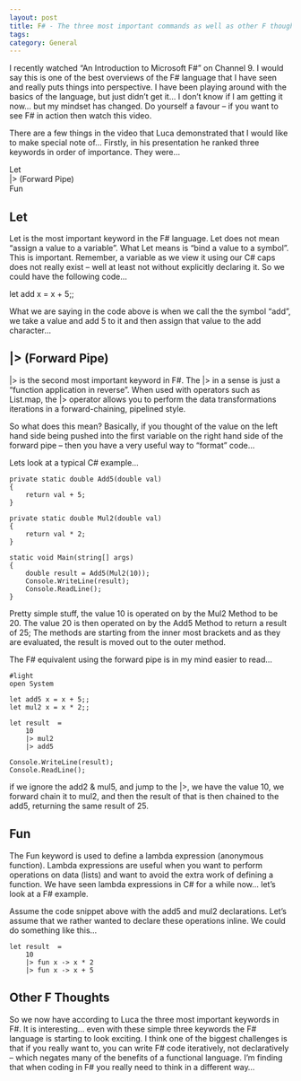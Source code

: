 ```yaml
---
layout: post
title: F# - The three most important commands as well as other F thoughts
tags: 
category: General
---
```

I recently watched “An Introduction to Microsoft F#” on Channel 9. I would say this is one of the best overviews of the F# language that I have seen and really puts things into perspective. I have been playing around with the basics of the language, but just didn’t get it… I don’t know if I am getting it now… but my mindset has changed. Do yourself a favour – if you want to see F# in action then watch this video.

There are a few things in the video that Luca demonstrated that I would like to make special note of… Firstly, in his presentation he ranked three keywords in order of importance. They were…

Let  
|> (Forward Pipe)  
Fun  

## Let

Let is the most important keyword in the F# language. Let does not mean “assign a value to a variable”. What Let means is “bind a value to a symbol”. This is important. Remember, a variable as we view it using our C# caps does not really exist – well at least not without explicitly declaring it. So we could have the following code…

let add x = x + 5;;
 

What we are saying in the code above is when we call the the symbol “add”, we take a value and add 5 to it and then assign that value to the add character…

## |> (Forward Pipe)

|> is the second most important keyword in F#. The |> in a sense is just a “function application in reverse”. When used with operators such as List.map, the |> operator allows you to perform the data transformations iterations in a forward-chaining, pipelined style.

So what does this mean? Basically, if you thought of the value on the left hand side being pushed into the first variable on the right hand side of the forward pipe – then you have a very useful way to “format” code…

Lets look at a typical C# example…

~~~
private static double Add5(double val)
{
    return val + 5;
}

private static double Mul2(double val)
{
    return val * 2;
}

static void Main(string[] args)
{
    double result = Add5(Mul2(10));
    Console.WriteLine(result);
    Console.ReadLine();
}
~~~

Pretty simple stuff, the value 10 is operated on by the Mul2 Method to be 20. The value 20 is then operated on by the Add5 Method to return a result of 25; The methods are starting from the inner most brackets and as they are evaluated, the result is moved out to the outer method.

The F# equivalent using the forward pipe is in my mind easier to read…

~~~
#light
open System

let add5 x = x + 5;;
let mul2 x = x * 2;;

let result  = 
    10 
    |> mul2
    |> add5

Console.WriteLine(result);
Console.ReadLine();
~~~
 
if we ignore the add2 & mul5, and jump to the |>, we have the value 10, we forward chain it to mul2, and then the result of that is then chained to the add5, returning the same result of 25.

## Fun

The Fun keyword is used to define a lambda expression (anonymous function). Lambda expressions are useful when you want to perform operations on data (lists) and want to avoid the extra work of defining a function. We have seen lambda expressions in C# for a while now… let’s look at a F# example.

Assume the code snippet above with the add5 and mul2 declarations. Let’s assume that we rather wanted to declare these operations inline. We could do something like this…

~~~
let result  = 
    10 
    |> fun x -> x * 2
    |> fun x -> x + 5
~~~
 
## Other F Thoughts
 
So we now have according to Luca the three most important keywords in F#. It is interesting… even with these simple three keywords the F# language is starting to look exciting. I think one of the biggest challenges is that if you really want to, you can write F# code iteratively, not declaratively – which negates many of the benefits of a functional language. I’m finding that when coding in F# you really need to think in a different way…
